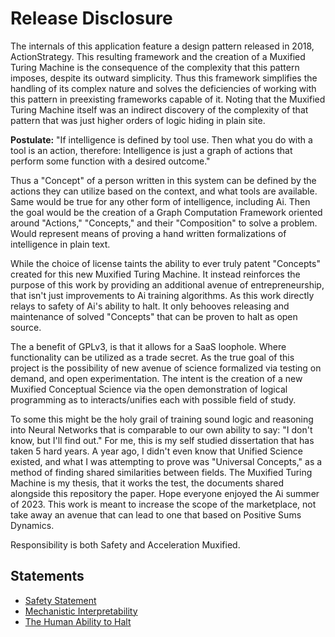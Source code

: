 # Release Disclosure
The internals of this application feature a design pattern released in 2018, ActionStrategy. This resulting framework and the creation of a Muxified Turing Machine is the consequence of the complexity that this pattern imposes, despite its outward simplicity. Thus this framework simplifies the handling of its complex nature and solves the deficiencies of working with this pattern in preexisting frameworks capable of it. Noting that the Muxified Turing Machine itself was an indirect discovery of the complexity of that pattern that was just higher orders of logic hiding in plain site.

**Postulate:** "If intelligence is defined by tool use. Then what you do with a tool is an action, therefore: Intelligence is just a graph of actions that perform some function with a desired outcome."

Thus a "Concept" of a person written in this system can be defined by the actions they can utilize based on the context, and what tools are available. Same would be true for any other form of intelligence, including Ai. Then the goal would be the creation of a Graph Computation Framework oriented around "Actions," "Concepts," and their "Composition" to solve a problem. Would represent means of proving a hand written formalizations of intelligence in plain text. 

While the choice of license taints the ability to ever truly patent "Concepts" created for this new Muxified Turing Machine. It instead reinforces the purpose of this work by providing an additional avenue of entrepreneurship, that isn't just improvements to Ai training algorithms. As this work directly relays to safety of Ai's ability to halt. It only behooves releasing and maintenance of solved "Concepts" that can be proven to halt as open source.

The a benefit of GPLv3, is that it allows for a SaaS loophole. Where functionality can be utilized as a trade secret. As the true goal of this project is the possibility of new avenue of science formalized via testing on demand, and open experimentation. The intent is the creation of a new Muxified Conceptual Science via the open demonstration of logical programming as to interacts/unifies each with possible field of study.

To some this might be the holy grail of training sound logic and reasoning into Neural Networks that is comparable to our own ability to say: "I don't know, but I'll find out." For me, this is my self studied dissertation that has taken 5 hard years. A year ago, I didn't even know that Unified Science existed, and what I was attempting to prove was "Universal Concepts," as a method of finding shared similarities between fields. The Muxified Turing Machine is my thesis, that it works the test, the documents shared alongside this repository the paper. Hope everyone enjoyed the Ai summer of 2023. This work is meant to increase the scope of the marketplace, not take away an avenue that can lead to one that based on Positive Sums Dynamics.

Responsibility is both Safety and Acceleration Muxified.

## Statements
* [Safety Statement](https://github.com/Phuire-Research/Stratimux/blob/main/StatementSafety.md)
* [Mechanistic Interpretability](https://github.com/Phuire-Research/Stratimux/blob/main/StatementMI.md)
* [The Human Ability to Halt](https://github.com/Phuire-Research/Stratimux/blob/main/StatementHH.md)